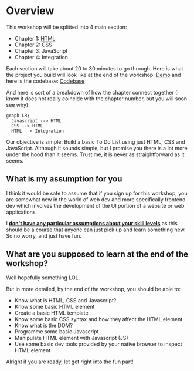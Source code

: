 # Overview

This workshop will be splitted into 4 main section:
- Chapter 1: [HTML](./html.md)
- Chapter 2: CSS
- Chapter 3: JavaScript
- Chapter 4: Integration

Each section will take about 20 to 30 minutes to go through. Here is what the project you build will look like at the end of the workshop: 
<a href="https://edic-nus.github.io/Basic-HTML-CSS-and-JS/" target="_blank">Demo</a>
and here is the codebase:
<a href="https://github.com/edic-nus/Basic-HTML-CSS-and-JS" target="_blank">Codebase</a>

And here is sort of a breakdown of how the chapter connect together (I know it does not really coincide with the chapter number, but you will soon see why):
```mermaid
graph LR;
  Javascript --> HTML
  CSS --> HTML
  HTML --> Integration
```

Our objective is simple: Build a basic To Do List using just HTML, CSS and JavaScript. Although it sounds simple, but I promise you there is a lot more under the hood than it seems. Trust me, it is never as straightforward as it seems.

## What is my assumption for you

I think it would be safe to assume that if you sign up for this workshop, you are somewhat new in the world of web dev and more specifically frontend dev which involves the development of the UI portion of a website or web applications.

I <ins><b>don't have any particular assumptions about your skill levels</b></ins> as this should be a course that anyone can just pick up and learn something new. So no worry, and just have fun.

## What are you supposed to learn at the end of the workshop?

Well hopefully something LOL.

But in more detailed, by the end of the workshop, you should be able to:
- Know what is HTML, CSS and Javascript?
- Know some basic HTML element
- Create a basic HTML template
- Know some basic CSS syntax and how they affect the HTML element
- Know what is the DOM?
- Programme some basic Javascript
- Manipulate HTML element with Javascript (JS)
- Use some basic dev tools provided by your native browser to inspect HTML element

Alright if you are ready, let get right into the fun part!